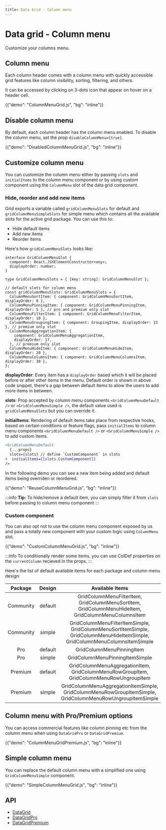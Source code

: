```yaml
---
title: Data Grid - Column menu
---
```


# Data grid - Column menu

<p class="description">Customize your columns menu.</p>

## Column menu

Each column header comes with a column menu with quickly accessible grid features like column visibility, sorting, filtering, and others.

It can be accessed by clicking on 3-dots icon that appear on hover on a header cell.

{{"demo": "ColumnMenuGrid.js", "bg": "inline"}}

## Disable column menu

By default, each column header has the column menu enabled. To disable the column menu, set the prop `disableColumnMenu={true}`.

{{"demo": "DisabledColumnMenuGrid.js", "bg": "inline"}}

## Customize column menu

You can customize the column menu either by passing `slots` and `initialItems` to the column menu component or by using custom component using the `ColumnMenu` slot of the data grid component.

### Hide, reorder and add new items

Grid exports a variable called `gridColumnMenuSlots` for default and `gridColumnMenuSimpleSlots` for simple menu which contains all the available slots for the active grid package. You can use this to:

- Hide default items
- Add new items
- Reorder items

Here's how `gridColumnMenuSlots` looks like:

```tsx
interface GridColumnMenuSlot {
  component: React.JSXElementConstructor<any>;
  displayOrder: number;
}

type GridColumnMenuSlots = { [key: string]: GridColumnMenuSlot };

// default slots for column menu
const gridColumnMenuSlots: GridColumnMenuSlots = {
  ColumnMenuSortItem: { component: GridColumnMenuSortItem, displayOrder: 0 },
  ColumnMenuPinningItem: { component: GridColumnMenuPinningItem, displayOrder: 5 }, // pro and premium only slot
  ColumnMenuFilterItem: { component: GridColumnMenuFilterItem, displayOrder: 10 },
  ColumnMenuGroupingItem: { component: GroupingItem, displayOrder: 13 }, // premium only slot
  ColumnMenuAggregationItem: {
    component: GridColumnMenuAggregationItem,
    displayOrder: 17,
  }, // premium only slot
  ColumnMenuHideItem: { component: GridColumnMenuHideItem, displayOrder: 20 },
  ColumnMenuColumnsItem: { component: GridColumnMenuColumnsItem, displayOrder: 30 },
};
```

**displayOrder**: Every item has a `displayOrder` based which it will be placed before or after other items in the menu. Default order is shown in above code snippet, there's a gap between default items to allow the users to add more items in between.

**slots**: Prop accepted by column menu components `<GridColumnMenuDefault />` or `<GridColumnMenuSimple />`, the default value used is `gridColumnMenuSlots` but you can override it.

**initialItems**: Rendering of default items take place from respective hooks, based on certain conditions or feature flags, pass `initialItems` to column menu components `<GridColumnMenuDefault />` or `<GridColumnMenuSimple />` to add custom items.

```diff
<GridColumnMenuDefault
  {...props}
  slots={slots} // define `CustomComponent` in slots
+  initialItems={[slots.CustomComponent]}
/>
```

In the following demo you can see a new item being added and default items being overriden or reordered.

{{"demo": "ReuseColumnMenuGrid.js", "bg": "inline"}}

:::info
**Tip:** To hide/remove a default item, you can simply filter it from `slots` before passing to column menu component
:::

### Custom component

You can also opt not to use the column menu component exposed by us and pass a totally new component with your custom logic using `ColumnMenu` slot.

{{"demo": "CustomColumnMenuGrid.js", "bg": "inline"}}

:::info
To conditionally render some items, you can use ColDef properties on the `currentColumn` recieved in the props.
:::

Here's the list of default available items for each package and column menu design:

| **Package** | **Design** |                                                     **Available Items**                                                     |
| :---------: | :--------: | :-------------------------------------------------------------------------------------------------------------------------: |
|  Community  |  default   |             GridColumnMenuFilterItem, GridColumnMenuSortItem, GridColumnMenuHideItem, GridColumnMenuColumnsItem             |
|  Community  |   simple   | GridColumnMenuFilterItemSimple, GridColumnMenuSortItemSimple, GridColumnMenuHideItemSimple, GridColumnMenuColumnsItemSimple |
|     Pro     |  default   |                                                  GridColumnMenuPinningItem                                                  |
|     Pro     |   simple   |                                               GridColumnMenuPinningItemSimple                                               |
|   Premium   |  default   |                   GridColumnMenuAggregationItem, GridColumnMenuRowGroupItem, GridColumnMenuRowUngroupItem                   |
|   Premium   |   simple   |          GridColumnMenuAggregationItemSimple, GridColumnMenuRowGroupItemSimple, GridColumnMenuRowUngroupItemSimple          |

## Column menu with Pro/Premium options [<span class="plan-pro"></span>](/x/introduction/licensing/#pro-plan)[<span class="plan-premium"></span>](/x/introduction/licensing/#premium-plan)

You can access commercial features like column pinning etc from the column menu when using `DataGridPro` or `DataGridPremium`.

{{"demo": "ColumnMenuGridPremium.js", "bg": "inline"}}

## Simple column menu

You can replace the default column menu with a simplified one using `GridColumnMenuSimple` component.

{{"demo": "SimpleColumnMenuGrid.js", "bg": "inline"}}

## API

- [DataGrid](/x/api/data-grid/data-grid/)
- [DataGridPro](/x/api/data-grid/data-grid-pro/)
- [DataGridPremium](/x/api/data-grid/data-grid-premium/)
